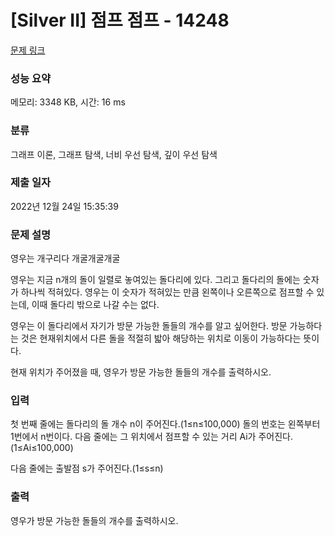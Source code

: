 # [Silver II] 점프 점프 - 14248 

[문제 링크](https://www.acmicpc.net/problem/14248) 

### 성능 요약

메모리: 3348 KB, 시간: 16 ms

### 분류

그래프 이론, 그래프 탐색, 너비 우선 탐색, 깊이 우선 탐색

### 제출 일자

2022년 12월 24일 15:35:39

### 문제 설명

<p>영우는 개구리다 개굴개굴개굴</p>

<p>영우는 지금 n개의 돌이 일렬로 놓여있는 돌다리에 있다. 그리고 돌다리의 돌에는 숫자가 하나씩 적혀있다. 영우는 이 숫자가 적혀있는 만큼 왼쪽이나 오른쪽으로 점프할 수 있는데, 이때 돌다리 밖으로 나갈 수는 없다.</p>

<p>영우는 이 돌다리에서 자기가 방문 가능한 돌들의 개수를 알고 싶어한다. 방문 가능하다는 것은 현재위치에서 다른 돌을 적절히 밟아 해당하는 위치로 이동이 가능하다는 뜻이다.</p>

<p>현재 위치가 주어졌을 때, 영우가 방문 가능한 돌들의 개수를 출력하시오.</p>

### 입력 

 <p>첫 번째 줄에는 돌다리의 돌 개수 n이 주어진다.(1≤n≤100,000) 돌의 번호는 왼쪽부터 1번에서 n번이다. 다음 줄에는 그 위치에서 점프할 수 있는 거리 Ai가 주어진다.(1≤Ai≤100,000)</p>

<p>다음 줄에는 출발점 s가 주어진다.(1≤s≤n)</p>

### 출력 

 <p>영우가 방문 가능한 돌들의 개수를 출력하시오.</p>

